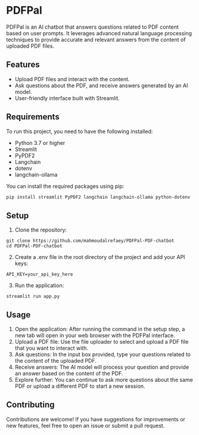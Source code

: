 # PDFPal

PDFPal is an AI chatbot that answers questions related to PDF content based on user prompts. It leverages advanced natural language processing techniques to provide accurate and relevant answers from the content of uploaded PDF files.

## Features

- Upload PDF files and interact with the content.
- Ask questions about the PDF, and receive answers generated by an AI model.
- User-friendly interface built with Streamlit.

## Requirements

To run this project, you need to have the following installed:

- Python 3.7 or higher
- Streamlit
- PyPDF2
- Langchain
- dotenv
- langchain-ollama

You can install the required packages using pip:

```bash
pip install streamlit PyPDF2 langchain langchain-ollama python-dotenv
```

## Setup

1. Clone the repository:
```
git clone https://github.com/mahmoudalrefaey/PDFPal-PDF-chatbot
cd PDFPal-PDF-chatbot
```

2. Create a .env file in the root directory of the project and add your API keys:

```
API_KEY=your_api_key_here
```

3. Run the application:

```
streamlit run app.py
```

## Usage

1. Open the application: After running the command in the setup step, a new tab will open in your web browser with the PDFPal interface.
2. Upload a PDF file: Use the file uploader to select and upload a PDF file that you want to interact with.
3. Ask questions: In the input box provided, type your questions related to the content of the uploaded PDF.
4. Receive answers: The AI model will process your question and provide an answer based on the content of the PDF.
5. Explore further: You can continue to ask more questions about the same PDF or upload a different PDF to start a new session.

## Contributing
Contributions are welcome! If you have suggestions for improvements or new features, feel free to open an issue or submit a pull request.
